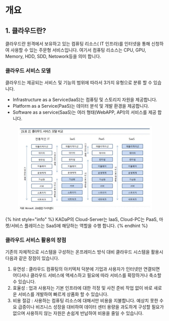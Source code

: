 # 개요

## 1. 클라우드란?

클라우드란 원격에서 보유하고 있는 컴퓨팅 리소스( IT 인프라)를 인터넷을 통해 신청하여 사용할 수 있는 주문형 서비스입니다. 여기서 컴퓨팅 리소스는 CPU, GPU, Memory, HDD, SDD, Netowork등을 의미 합니다.&#x20;

### 클라우드 서비스 모델&#x20;

클라우드는 제공되는 서비스 및 기능의 범위에 따라서 3가지 유형으로 분류 할 수 있습니다.&#x20;

* Infrastructure as a Service(IaaS)는 컴퓨팅 및 스토리지 자원을 제공합니다.
* Platform as a Service(PaaS)는 데이터 분석 및 개발 환경을 제공합니다.
* Software as a service(SaaS)는 여러 형태(WebAPP, API)의 서비스를 제공 합니다.&#x20;

<figure><img src="../../.gitbook/assets/image (2) (1) (1) (1) (1) (1) (1) (1) (1) (1).png" alt=""><figcaption></figcaption></figure>

{% hint style="info" %}
KADaP의  Cloud-Server는 IaaS, Cloud-PC는 PaaS, 마켓/서비스 플레이스는 SaaS에 해당하는 역할을 수행 합니다.
{% endhint %}



### 클라우드 서비스 활용의 장점

기존의 자체적으로 시스템을 구성하는 온프레미스 방식 대비 클라우드 시스템을 활용시 다음과 같은 장점이 있습니다.&#x20;

1. 유연성 : 클라우드 컴퓨팅의 아키텍처 덕분에 기업과 사용자가 인터넷만 연결되면 어디서나 클라우드 서비스에 액세스하고 필요에 따라 서비스를 확장하거나 축소할 수 있습니다.
2. 효율성 :  업과 사용자는 기본 인프라에 대한 걱정 및 사전 준비 작업 없이 바로 새로운 서비스를 개발하여 빠르게 상품화 할 수 있습니다.
3. 비용 절감 : 사용하는 컴퓨팅 리소스에 대해서만 비용을 지불합니다. 예상치 못한 수요 급증이나 비즈니스 성장을 대비하여 데이터 센터 용량을 과도하게 구성할 필요가 없으며 사용하지 않는 자원은 손쉽게 반납하여 비용을 줄일 수 있습니다.



